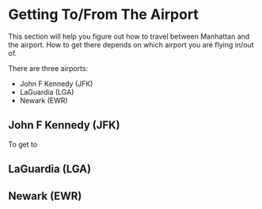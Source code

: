 # Getting To/From The Airport

This section will help you figure out how to travel between Manhattan and the airport. How to get there depends
on which airport you are flying in/out of.

There are three airports:

* John F Kennedy (JFK)
* LaGuardia (LGA)
* Newark (EWR)

## John F Kennedy (JFK)

To get to 

## LaGuardia (LGA)


## Newark (EWR)
